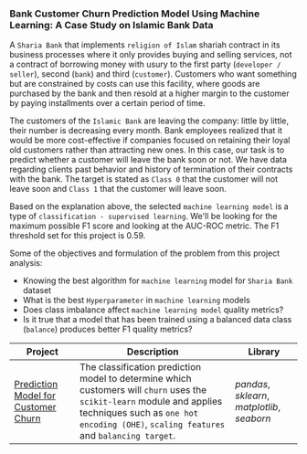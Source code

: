 ### Bank Customer Churn Prediction Model Using Machine Learning: A Case Study on Islamic Bank Data

A `Sharia Bank` that implements `religion of Islam` shariah contract in its business processes where it only provides buying and selling services, not a contract of borrowing money with usury to the first party (`developer / seller`), second (`bank`) and third (`customer`). Customers who want something but are constrained by costs can use this facility, where goods are purchased by the bank and then resold at a higher margin to the customer by paying installments over a certain period of time.

The customers of the `Islamic Bank` are leaving the company: little by little, their number is decreasing every month. Bank employees realized that it would be more cost-effective if companies focused on retaining their loyal old customers rather than attracting new ones.
In this case, our task is to predict whether a customer will leave the bank soon or not. We have data regarding clients past behavior and history of termination of their contracts with the bank. The target is stated as `Class 0` that the customer will not leave soon and `Class 1` that the customer will leave soon.

Based on the explanation above, the selected `machine learning model` is a type of `classification - supervised learning`. We'll be looking for the maximum possible F1 score and looking at the AUC-ROC metric. The F1 threshold set for this project is 0.59.

Some of the objectives and formulation of the problem from this project analysis:
- Knowing the best algorithm for `machine learning` model for `Sharia Bank` dataset
- What is the best `Hyperparameter` in `machine learning` models
- Does class imbalance affect `machine learning model` quality metrics?
- Is it true that a model that has been trained using a balanced data class (`balance`) produces better F1 quality metrics?

| Project | Description | Library |
| ------- | ------- | ------- |
| [Prediction Model for Customer Churn]() | The classification prediction model to determine which customers will `churn` uses the `scikit-learn` module and applies techniques such as `one hot encoding (OHE)`, `scaling features` and `balancing target`. | *pandas*, *sklearn*, *matplotlib*, *seaborn* |